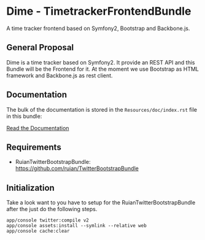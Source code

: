 # Dime - TimetrackerFrontendBundle

A time tracker frontend based on Symfony2, Bootstrap and Backbone.js.

## General Proposal

Dime is a time tracker based on Symfony2. It provide an REST API and this Bundle will be the Frontend for it. At the moment we use Bootstrap as HTML framework and
Backbone.js as rest client.

## Documentation

The bulk of the documentation is stored in the `Resources/doc/index.rst`
file in this bundle:

[Read the Documentation](https://github.com/phpugl/DimeTimetrackerFrontendBundle/blob/master/Resources/doc/index.rst)

## Requirements

- RuianTwitterBootstrapBundle: https://github.com/ruian/TwitterBootstrapBundle

## Initialization

Take a look want to you have to setup for the RuianTwitterBootstrapBundle after the just do the following steps.

	app/console twitter:compile v2
	app/console assets:install --symlink --relative web
	app/console cache:clear
